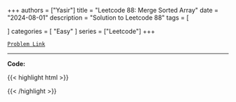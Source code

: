 
+++
authors = ["Yasir"]
title = "Leetcode 88: Merge Sorted Array"
date = "2024-08-01"
description = "Solution to Leetcode 88"
tags = [
    
]
categories = [
    "Easy"
]
series = ["Leetcode"]
+++



[`Problem Link`](https://leetcode.com/problems/merge-sorted-array/description/)

---

**Code:**

{{< highlight html >}}

{{< /highlight >}}

